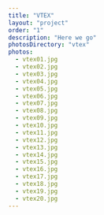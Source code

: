 ```yaml
---
title: "VTEX"
layout: "project"
order: "1"
description: "Here we go"
photosDirectory: "vtex"
photos:
  - vtex01.jpg
  - vtex02.jpg
  - vtex03.jpg
  - vtex04.jpg
  - vtex05.jpg
  - vtex06.jpg
  - vtex07.jpg
  - vtex08.jpg
  - vtex09.jpg
  - vtex10.jpg
  - vtex11.jpg
  - vtex12.jpg
  - vtex13.jpg
  - vtex14.jpg
  - vtex15.jpg
  - vtex16.jpg
  - vtex17.jpg
  - vtex18.jpg
  - vtex19.jpg
  - vtex20.jpg
---
```

